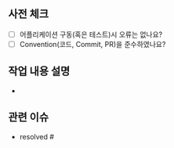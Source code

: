 ## 사전 체크
- [ ] 어플리케이션 구동(혹은 테스트)시 오류는 없나요?
- [ ] Convention(코드, Commit, PR)을 준수하였나요?

## 작업 내용 설명
- <!-- 작업 내용 작성 -->

## 관련 이슈
- resolved # <!-- 이슈번호 -->